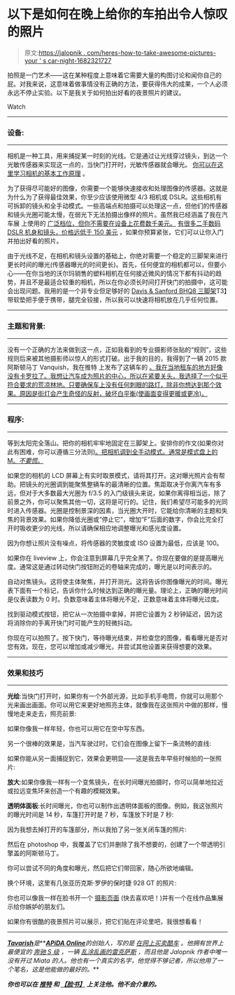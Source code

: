 # 以下是如何在晚上给你的车拍出令人惊叹的照片

> 原文:[https://jalopnik . com/heres-how-to-take-awesome-pictures-your ' s car-night-1682321727](https://jalopnik.com/heres-how-to-take-awesome-pictures-of-your-car-at-night-1682321727)

拍照是一门艺术——这在某种程度上意味着它需要大量的构图讨论和闻你自己的屁。对我来说，这意味着做事情没有正确的方法，要获得伟大的成果，一个人必须永远不停止实验。以下是我关于如何拍出好看的夜景照片的建议。

Watch

* * *

### 设备:

* * *

相机是一种工具，用来捕捉某一时刻的光线。它是通过让光线穿过镜头，到达一个光敏传感器来实现这一点的，当快门打开时，光敏传感器就会曝光。 [你可以在这里学习相机的基本工作原理](http://www.explainthatstuff.com/digitalcameras.html) 。

为了获得尽可能好的图像，你需要一个能够快速接收和处理图像的传感器。这就是为什么为了获得最佳效果，你至少应该使用微型 4/3 相机或 DSLR。这些相机有可拆卸的镜头和全手动模式。一些高端点和拍摄可以处理这一点，但他们的传感器和镜头光圈可能太慢，在弱光下无法拍摄出像样的照片。虽然我已经涵盖了我在汽车展 上使用的 [广泛档位，但你不需要在设备上花费数千美元。](https://jalopnik.com/heres-the-photo-gear-you-need-to-properly-cover-an-auto-1679143374) [有很多二手数码 DSLR 机身和镜头，价格远低于 150 美元](http://rover.ebay.com/rover/1/711-53200-19255-0/1?icep_ff3=9&pub=5575077351&toolid=10001&campid=5337640698&customid=&icep_uq=&icep_sellerId=&icep_ex_kw=&icep_sortBy=12&icep_catId=31388&icep_minPrice=&icep_maxPrice=&ipn=psmain&icep_vectorid=229466&kwid=902099&mtid=824&kw=lg) ，如果你预算紧张，它们可以让你入门并拍出好看的照片。

由于光线不足，在相机和镜头设置的基础上，你绝对需要一个稳定的三脚架来进行更长时间的曝光(传感器曝光的时间更长)。首先，任何便宜的相机都可以，但要小心——在你当地的沃尔玛销售的塑料相机在任何接近微风的情况下都有抖动的趋势，并且不是最适合较重的相机，所以在你必须长时间打开快门的拍摄中，这可能会出现问题。我用的是一个非专业但足够好的 [Davis & Sanford BHQ8 三脚架](http://rover.ebay.com/rover/1/711-53200-19255-0/1?ff3=4&pub=5575077351&toolid=10001&campid=5337640698&customid=&mpre=http%3A%2F%2Fwww.ebay.com%2Fitm%2FDavis-Sanford-TRAVERSEB8-Traverse-Tripod-w-BHQ8-Head-%2F371133139049%3Fpt%3DLH_DefaultDomain_0%26hash%3Ditem5669424869)T3】带软垫把手便于携带，腿完全铰接，所以我可以快速将相机放在几乎任何位置。

* * *

### 主题和背景:

* * *

没有一个正确的方法来做到这一点，正如我看到的专业摄影师张贴的“规则”，这些规则后来被其他摄影师以惊人的形式打破。出于我的目的，我得到了一辆 2015 款阿斯顿马丁 Vanquish，我在推特 上发布了这辆车的 [。我在当地租车的地方好像没有卡罗拉了。我想让汽车成为照片的中心，所以在紧要关头，我选择了一个似乎符合要求的荒凉林地。只要确保车上没有任何刺眼的路灯，除非你想达到那个效果。原因是街灯会产生奇怪的反射，破坏白平衡(使画面变得更暖或更冷)。](https://twitter.com/APiDAOnline/status/550125782270750720)

* * *

### 程序:

* * *

等到太阳完全落山。把你的相机牢牢地固定在三脚架上。安排你的作文(如果你对此有困难，你可以遵循三分法则[)。把相机调到全手动模式。通常是模式盘上的 M。*不要慌*。](http://digital-photography-school.com/rule-of-thirds/)

如果您的相机的 LCD 屏幕上有实时取景模式，请将其打开。这对曝光照片会有帮助。把镜头的光圈调到能聚焦整辆车的最清晰的位置。焦距取决于你离汽车有多远，但对于大多数最大光圈为 f/3.5 的入门级镜头来说，如果你离得相当远，除了前景之外，你可以聚焦其他一切，这将是可行的。记住，我们希望尽可能多的光同时进入传感器。光圈是控制景深的因素，当光圈大开时，它能给你清晰的主题和失焦的背景效果。如果你降低光圈或“停止它”，增加“F”后面的数字，你会比完全打开时吸收更少的光线，所以请确保相应地调整曝光和感光度设置。

因为你想让照片没有噪点，将传感器的灵敏度或 ISO 设置为最低，应该是 100。

如果你在 liveview 上，你会注意到屏幕几乎完全黑了。你现在要做的是提高曝光度。通常这是通过转动快门按钮附近的卷轴来完成的，曝光是以时间表示的。

自动对焦镜头。这将使主体聚焦，并打开测光。这将告诉你图像曝光的时间。曝光表下面有一个标记，告诉你什么时候达到正确的曝光量。理论上，正确的曝光时间是仪表读数为 0 时。负数意味着主体将曝光不足，正数意味着主体将曝光过度。

找到驱动模式按钮，把它从一次拍摄中拿掉，并把它设置为 2 秒钟延迟，因为这将消除你的手离开快门时可能产生的轻微抖动。

你现在可以拍照了。按下快门，等待曝光结束，并检查您的图像，看看曝光是否对您有效。现在，您可以增加或减少曝光，并尝试其他设置来获得想要的效果。

* * *

### 效果和技巧

* * *

**光绘**:当快门打开时，如果你有一个外部光源，比如手机手电筒，你就可以用那个光来画出画面。你可以用它来更好地照亮主体，就像我在这张照片中做的那样，慢慢地走来走去，照亮前景:

如果你像我一样年轻，你也可以用它在空中写东西。

另一个很棒的效果是，当汽车驶过时，它们会在图像上留下一条流畅的直线:

如果你能从另一面捕捉到它，效果会更明显——这是我去年早些时候拍的一张照片:

**放大**:如果你像我一样有一个变焦镜头，在长时间曝光拍摄时，你可以简单地拉近或拉远变焦环来创造一个有趣的模糊效果。

**透明体面板**:长时间曝光，你也可以制作出透明体面板的图像。例如，我这张照片的曝光时间是 14 秒，车篷打开时是 7 秒，车篷放下时是 7 秒:

因为我想去掉打开的车篷部分，所以我拍了另一张关闭车篷的照片:

然后在 photoshop 中，我覆盖了它们并删除了我不想要的，创建了一个带透明引擎盖的阿斯顿马丁。

你可以尝试不同的角度和曝光，然后把它们带回家，随心所欲地编辑。

换个环境，这里有几张亚历克斯·罗伊的保时捷 928 GT 的照片:

你也可以像我一样在脸书开一个 [摄影页面](https://www.facebook.com/tavarishphotographer) (快去喜欢吧！)并有一个在线作品集展示给你嫉妒的朋友们。

如果你有很酷的夜景照片可以展示，把它们贴在评论里吧，我很想看看！

* * *

[***Tavarish***](http://twitter.com/apidaonline)*是***[***APiDA Online***](http://www.apidaonline.com/)*的创始人，写的是* [*在网上买卖酷车*](http://carbuying.jalopnik.com/tag/art-of-the-flip) *。他拥有世界上最便宜的* [*奔驰 S 级*](https://jalopnik.com/5-things-no-one-tells-you-about-owning-a-used-luxury-ca-1582610274) *，一辆* [*乱涂乱画的雷克萨斯*](http://oppositelock.jalopnik.com/this-is-the-craziest-lexus-sc300-ive-ever-seen-and-it-1524907627) *，而且他是 Jalopnik 作者中唯一没有开过 Miata 的人。他也有一个真实的名字，他觉得不够记者，所以他用了一个笔名，这是他能做的最好的。***

***你也可以在* [*推特*](http://twitter.com/apidaonline) *和* [*【脸书】*](http://facebook.com/apidaonline) *上关注他。他不会介意的。***